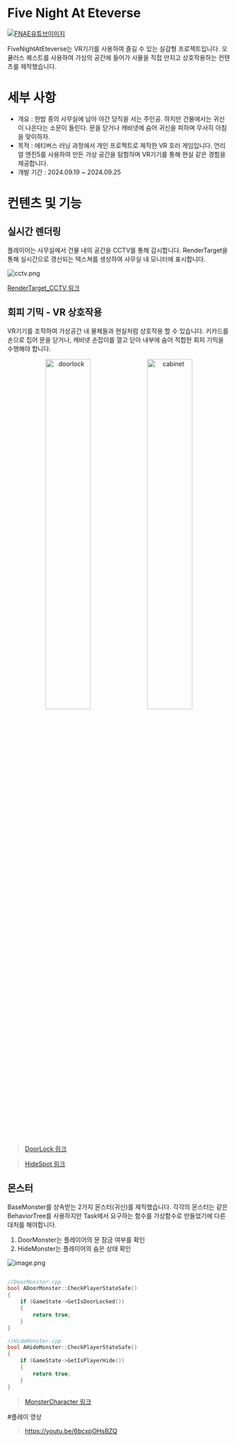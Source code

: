 
# Five Night At Eteverse

[![FNAE유튜브이미지](http://img.youtube.com/vi/6bcxpOHsBZQ/0.jpg)](https://youtu.be/6bcxpOHsBZQ)

FiveNightAtEteverse는 VR기기를 사용하여 즐길 수 있는 실감형 프로젝트입니다.   오큘러스 퀘스트를 사용하여 가상의 공간에 들어가 사물을 직접 만지고 상호작용하는 컨텐츠를 제작했습니다.


# 세부 사항

- 개요 : 한밤 중의 사무실에 남아 야간 당직을 서는 주인공. 하지만 건물에서는 귀신이 나온다는 소문이 들린다. 문을 닫거나 캐비넷에 숨어 귀신을 피하며 무사히 아침을 맞이하자.
- 목적 : 에티버스 러닝 과정에서 개인 프로젝트로 제작한 VR 호러 게임입니다. 언리얼 엔진5를 사용하여 만든 가상 공간을 탐험하며 VR기기를 통해 현실 같은 경험을 제공합니다.
- 개발 기간 : 2024.09.19 ~ 2024.09.25


# 컨텐츠 및 기능

## 실시간 렌더링

플레이어는 사무실에서 건물 내의 공간을 CCTV를 통해 감시합니다.   RenderTarget을 통해 실시간으로 갱신되는 텍스쳐를 생성하여 사무실 내 모니터에 표시합니다.

![cctv.png](https://caramel-tin-182.notion.site/image/https%3A%2F%2Fprod-files-secure.s3.us-west-2.amazonaws.com%2Fbef6d7ee-7f0a-430a-8892-e359dcd59377%2F18dd57d0-b058-421c-8b44-b9507e8c3333%2Fcctv.png?table=block&id=13dd2bcf-8882-80d7-bdda-d5e6561581b1&spaceId=bef6d7ee-7f0a-430a-8892-e359dcd59377&width=860&userId=&cache=v2)

[RenderTarget_CCTV 링크](https://www.notion.so/CCTV-12fe42954b5f4f248b52cefb1fba2ce7?pvs=21)

## 회피 기믹 - VR 상호작용

VR기기를 조작하여 가상공간 내 물체들과 현실처럼 상호작용 할 수 있습니다.
키카드를 손으로 집어 문을 닫거나, 캐비넷 손잡이를 열고 닫아 내부에 숨어 적합한 회피 기믹을 수행해야 합니다.

<p align="center">
  <img src="https://caramel-tin-182.notion.site/image/https%3A%2F%2Fprod-files-secure.s3.us-west-2.amazonaws.com%2Fbef6d7ee-7f0a-430a-8892-e359dcd59377%2F9544e5d5-b0a4-457f-a61a-2e7e0397a869%2Fdoorlock.png?table=block&id=13dd2bcf-8882-8096-a00e-f27c5cb69752&spaceId=bef6d7ee-7f0a-430a-8892-e359dcd59377&width=670&userId=&cache=v2" alt="doorlock" width="45%">
  <img src="https://caramel-tin-182.notion.site/image/https%3A%2F%2Fprod-files-secure.s3.us-west-2.amazonaws.com%2Fbef6d7ee-7f0a-430a-8892-e359dcd59377%2F80160558-fe46-4ddf-adab-0c61e7fc2aae%2Fcabinet.png?table=block&id=13dd2bcf-8882-80b1-93f9-e8a18733e5e7&spaceId=bef6d7ee-7f0a-430a-8892-e359dcd59377&width=670&userId=&cache=v2" alt="cabinet" width="45%">
</p>

> [DoorLock 링크](https://www.notion.so/DoorLock-ce6f06ab975e49c4ac7f6ee7f841d85c?pvs=21)

> [HideSpot 링크](https://www.notion.so/HideSpot-f6d1b345f6a747f8997678ba02220291?pvs=21)
    
## 몬스터

BaseMonster를 상속받는 2가지 몬스터(귀신)를 제작했습니다.
각각의 몬스터는 같은 BehaviorTree를 사용하지만 Task에서 요구하는 함수를 가상함수로 만들었기에 다른 대처를 해야합니다.

1. DoorMonster는 플레이어의 문 잠금 여부를 확인
2. HideMonster는 플레이어의 숨은 상태 확인
    
![image.png](https://caramel-tin-182.notion.site/image/https%3A%2F%2Fprod-files-secure.s3.us-west-2.amazonaws.com%2Fbef6d7ee-7f0a-430a-8892-e359dcd59377%2F4e9b7219-b5a1-40bc-b6c9-17867aba2a01%2Fimage.png?table=block&id=13dd2bcf-8882-8064-9f76-ce6979d07709&spaceId=bef6d7ee-7f0a-430a-8892-e359dcd59377&width=1420&userId=&cache=v2)

```cpp

//DoorMonster.cpp
bool ADoorMonster::CheckPlayerStateSafe()
{
	if (GameState->GetIsDoorLocked())
	{
		return true;
	}
}

//HideMonster.cpp
bool AHideMonster::CheckPlayerStateSafe()
{
	if (GameState->GetIsPlayerHide())
	{
		return true;
	}
}
```
    
>[MonsterCharacter 링크](https://www.notion.so/MonsterCharacter-42ce0f29748d40c0b5d1ef7f6a82d1be?pvs=21)


#플레이 영상

> https://youtu.be/6bcxpOHsBZQ